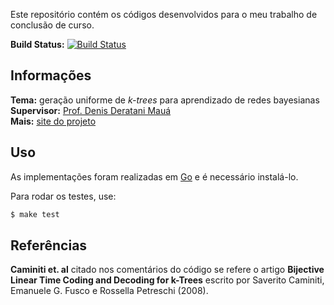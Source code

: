 Este repositório contém os códigos desenvolvidos para o meu trabalho de conclusão de curso.

**Build Status:** [![Build Status](https://travis-ci.org/tmadeira/tcc.svg?branch=master)](https://travis-ci.org/tmadeira/tcc)

## Informações ##

**Tema:** geração uniforme de *k-trees* para aprendizado de redes bayesianas  
**Supervisor:** [Prof. Denis Deratani Mauá](http://www.ime.usp.br/~ddm/)  
**Mais:** [site do projeto](https://www.linux.ime.usp.br/~tmadeira/mac0499/)

## Uso ##

As implementações foram realizadas em [Go](https://golang.org/) e é necessário instalá-lo.

Para rodar os testes, use:

```sh
$ make test
```

## Referências ##

**Caminiti et. al** citado nos comentários do código se refere o artigo **Bijective Linear Time Coding and Decoding for k-Trees** escrito por Saverito Caminiti, Emanuele G. Fusco e Rossella Petreschi (2008).
